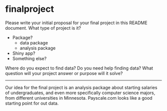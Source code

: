 # finalproject

Please write your initial proposal for your final project in this README document. What type of project is it? 

- Package?
    - data package
    - analysis package
- Shiny app? 
- Something else?

Where do you expect to find data? Do you need help finding data? What question will your project answer or purpose will it solve?

-------------------------------------------------------------------------------------------------------------------------------------------

Our idea for the final project is an analysis package about starting salaries of undergraduates, and even more specifically computer science majors, from different universities in Minnesota. Payscale.com looks like a good starting point for out data.

